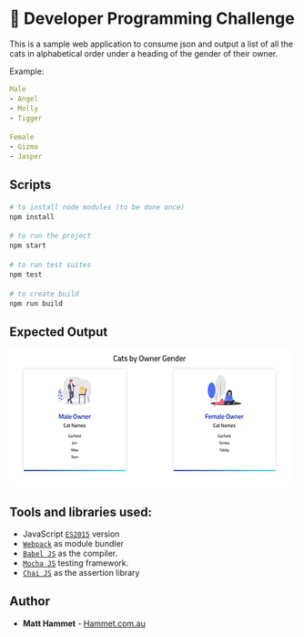 # 👾  Developer Programming Challenge

This is a sample web application to consume json and output a list of all the cats in alphabetical order under a heading of the gender of their owner.

Example:

```yml
Male
- Angel
- Molly
- Tigger

Female
- Gizmo
- Jasper
```

## Scripts

```bash
# to install node modules (to be done once)
npm install

# to run the project
npm start

# to run test suites
npm test

# to create build
npm run build


```

## Expected Output


![screenshot](./public/output.png)


## Tools and libraries used:

- JavaScript [`ES2015`](https://babeljs.io/learn-es2015/) version
- [`Webpack`](https://webpack.js.org/) as module bundler
- [`Babel JS`](https://babeljs.io/) as the compiler.
- [`Mocha JS`](https://mochajs.org/) testing framework.
- [`Chai JS`](http://chaijs.com/) as the assertion library





## Author

- **Matt Hammet** - [Hammet.com.au](http://www.hammet.com.au)



